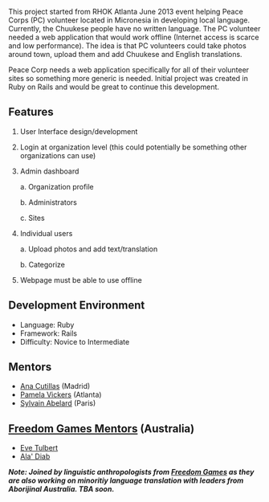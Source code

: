 This project started from RHOK Atlanta June 2013 event helping Peace Corps (PC) volunteer located in Micronesia in developing local language. Currently, the Chuukese people have no written language. The PC volunteer needed a web application that would work offline (Internet access is scarce and low performance). The idea is that PC volunteers could take photos around town, upload them and add Chuukese and English translations. 

Peace Corp needs a web application specifically for all of their volunteer sites so something more generic is needed. Initial project was created in Ruby on Rails and would be great to continue this development.

## Features

1. User Interface design/development

2. Login at organization level (this could potentially be something other organizations can use)

3. Admin dashboard

   a. Organization profile

   b. Administrators

   c. Sites

4. Individual users

   a. Upload photos and add text/translation

   b. Categorize

5. Webpage must be able to use offline 

## Development Environment
* Language: Ruby
* Framework: Rails
* Difficulty: Novice to Intermediate

## Mentors
* [Ana Cutillas](https://plus.google.com/+AnaCutillas/posts) (Madrid)
* [Pamela Vickers](https://twitter.com/pwnela) (Atlanta)
* [Sylvain Abelard](https://twitter.com/abelar_s) (Paris)

## [Freedom Games Mentors](http://www.freedomgames.org/#!start-up-team/c1cd5) (Australia)
* [Eve Tulbert](https://www.linkedin.com/pub/eve-tulbert/45/7b4/435)
* [Ala' Diab](https://www.linkedin.com/pub/ala-diab/1a/8b7/3a4)


_**Note: Joined by linguistic anthropologists from [Freedom Games](http://www.freedomgames.org/) as they are also working on minoritiy language translation with leaders from Aborijinal Australia. TBA soon.**_